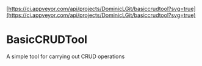 [https://ci.appveyor.com/api/projects/DominicLGit/basiccrudtool?svg=true](https://ci.appveyor.com/api/projects/DominicLGit/basiccrudtool?svg=true)



# BasicCRUDTool
A simple tool for carrying out CRUD operations
